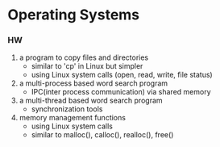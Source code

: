 # Operating Systems

### HW
1. a program to copy files and directories 
   - similar to 'cp' in Linux but simpler
   - using Linux system calls (open, read, write, file status)
2. a multi-process based word search program
   - IPC(inter process communication) via shared memory 
3. a multi-thread based word search program 
   - synchronization tools
4. memory management functions 
   - using Linux system calls 
   - similar to malloc(), calloc(), realloc(), free() 